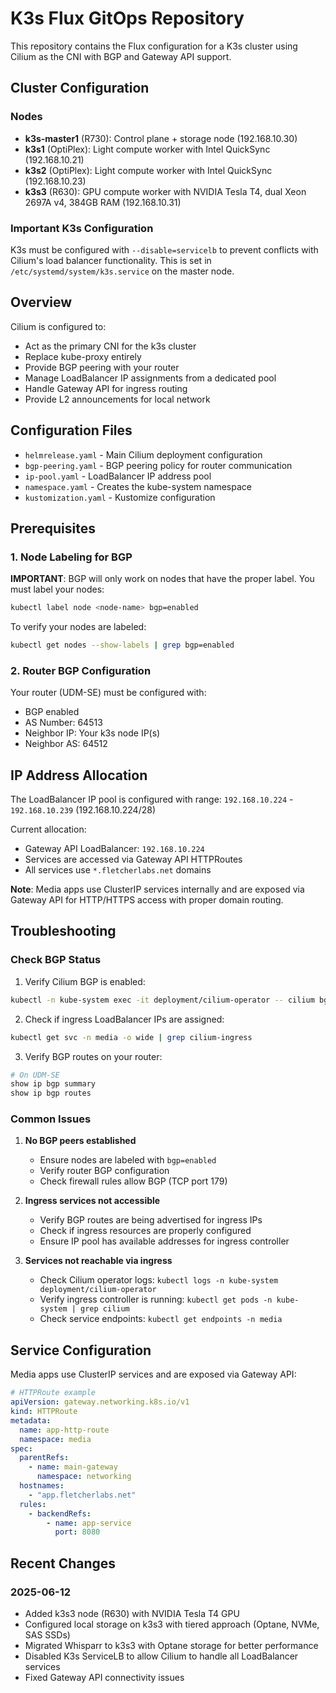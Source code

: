 # K3s Flux GitOps Repository

This repository contains the Flux configuration for a K3s cluster using Cilium as the CNI with BGP and Gateway API support.

## Cluster Configuration

### Nodes
- **k3s-master1** (R730): Control plane + storage node (192.168.10.30)
- **k3s1** (OptiPlex): Light compute worker with Intel QuickSync (192.168.10.21)
- **k3s2** (OptiPlex): Light compute worker with Intel QuickSync (192.168.10.23)
- **k3s3** (R630): GPU compute worker with NVIDIA Tesla T4, dual Xeon 2697A v4, 384GB RAM (192.168.10.31)

### Important K3s Configuration
K3s must be configured with `--disable=servicelb` to prevent conflicts with Cilium's load balancer functionality. This is set in `/etc/systemd/system/k3s.service` on the master node.

## Overview

Cilium is configured to:
- Act as the primary CNI for the k3s cluster
- Replace kube-proxy entirely
- Provide BGP peering with your router
- Manage LoadBalancer IP assignments from a dedicated pool
- Handle Gateway API for ingress routing
- Provide L2 announcements for local network

## Configuration Files

- `helmrelease.yaml` - Main Cilium deployment configuration
- `bgp-peering.yaml` - BGP peering policy for router communication
- `ip-pool.yaml` - LoadBalancer IP address pool
- `namespace.yaml` - Creates the kube-system namespace
- `kustomization.yaml` - Kustomize configuration

## Prerequisites

### 1. Node Labeling for BGP

**IMPORTANT**: BGP will only work on nodes that have the proper label. You must label your nodes:

```bash
kubectl label node <node-name> bgp=enabled
```

To verify your nodes are labeled:
```bash
kubectl get nodes --show-labels | grep bgp=enabled
```

### 2. Router BGP Configuration

Your router (UDM-SE) must be configured with:
- BGP enabled
- AS Number: 64513
- Neighbor IP: Your k3s node IP(s)
- Neighbor AS: 64512

## IP Address Allocation

The LoadBalancer IP pool is configured with range: `192.168.10.224` - `192.168.10.239` (192.168.10.224/28)

Current allocation:
- Gateway API LoadBalancer: `192.168.10.224`
- Services are accessed via Gateway API HTTPRoutes
- All services use `*.fletcherlabs.net` domains

**Note**: Media apps use ClusterIP services internally and are exposed via Gateway API for HTTP/HTTPS access with proper domain routing.

## Troubleshooting

### Check BGP Status

1. Verify Cilium BGP is enabled:
```bash
kubectl -n kube-system exec -it deployment/cilium-operator -- cilium bgp peers
```

2. Check if ingress LoadBalancer IPs are assigned:
```bash
kubectl get svc -n media -o wide | grep cilium-ingress
```

3. Verify BGP routes on your router:
```bash
# On UDM-SE
show ip bgp summary
show ip bgp routes
```

### Common Issues

1. **No BGP peers established**
   - Ensure nodes are labeled with `bgp=enabled`
   - Verify router BGP configuration
   - Check firewall rules allow BGP (TCP port 179)

2. **Ingress services not accessible**
   - Verify BGP routes are being advertised for ingress IPs
   - Check if ingress resources are properly configured
   - Ensure IP pool has available addresses for ingress controller

3. **Services not reachable via ingress**
   - Check Cilium operator logs: `kubectl logs -n kube-system deployment/cilium-operator`
   - Verify ingress controller is running: `kubectl get pods -n kube-system | grep cilium`
   - Check service endpoints: `kubectl get endpoints -n media`

## Service Configuration

Media apps use ClusterIP services and are exposed via Gateway API:

```yaml
# HTTPRoute example
apiVersion: gateway.networking.k8s.io/v1
kind: HTTPRoute
metadata:
  name: app-http-route
  namespace: media
spec:
  parentRefs:
    - name: main-gateway
      namespace: networking
  hostnames:
    - "app.fletcherlabs.net"
  rules:
    - backendRefs:
        - name: app-service
          port: 8080
```

## Recent Changes

### 2025-06-12
- Added k3s3 node (R630) with NVIDIA Tesla T4 GPU
- Configured local storage on k3s3 with tiered approach (Optane, NVMe, SAS SSDs)
- Migrated Whisparr to k3s3 with Optane storage for better performance
- Disabled K3s ServiceLB to allow Cilium to handle all LoadBalancer services
- Fixed Gateway API connectivity issues